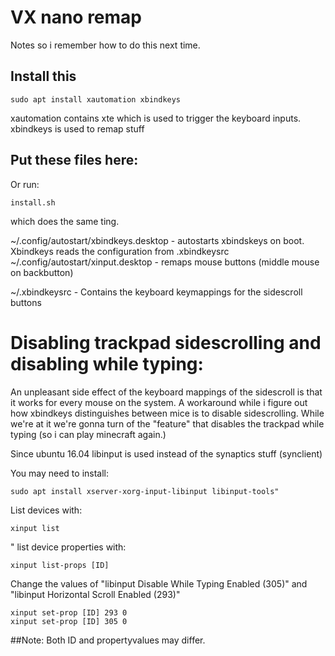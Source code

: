 # VX nano remap
Notes so i remember how to do this next time.

## Install this

```
sudo apt install xautomation xbindkeys
```	

xautomation contains xte which is used to trigger the keyboard inputs.
xbindkeys is used to remap stuff
## Put these files here:
Or run:
```
install.sh
```	
which does the same ting.

~/.config/autostart/xbindkeys.desktop   - autostarts xbindskeys on boot. Xbindkeys reads the configuration from .xbindkeysrc
~/.config/autostart/xinput.desktop      - remaps mouse buttons (middle mouse on backbutton)

~/.xbindkeysrc  - Contains the keyboard keymappings for the sidescroll buttons


# Disabling trackpad sidescrolling and disabling while typing:
An unpleasant side effect of the keyboard mappings of the sidescroll is that it works for every mouse on the system. A workaround while i figure out how xbindkeys distinguishes between mice is to disable sidescrolling. While we're at it we're gonna turn of the "feature" that disables the trackpad while typing (so i can play minecraft again.)

Since ubuntu 16.04 libinput is used instead of the synaptics stuff (synclient)

You may need to install:

```
sudo apt install xserver-xorg-input-libinput libinput-tools"
```
List devices with:

```
xinput list
```	
"
list device properties with:

```
xinput list-props [ID] 
```	

Change the values of "libinput Disable While Typing Enabled (305)" and "libinput Horizontal Scroll Enabled (293)"

```
xinput set-prop [ID] 293 0
xinput set-prop [ID] 305 0
```	

##Note: Both ID and propertyvalues may differ.